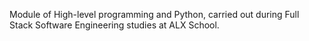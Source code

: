 Module of High-level programming and Python, carried out during Full Stack Software Engineering studies at ALX School.
